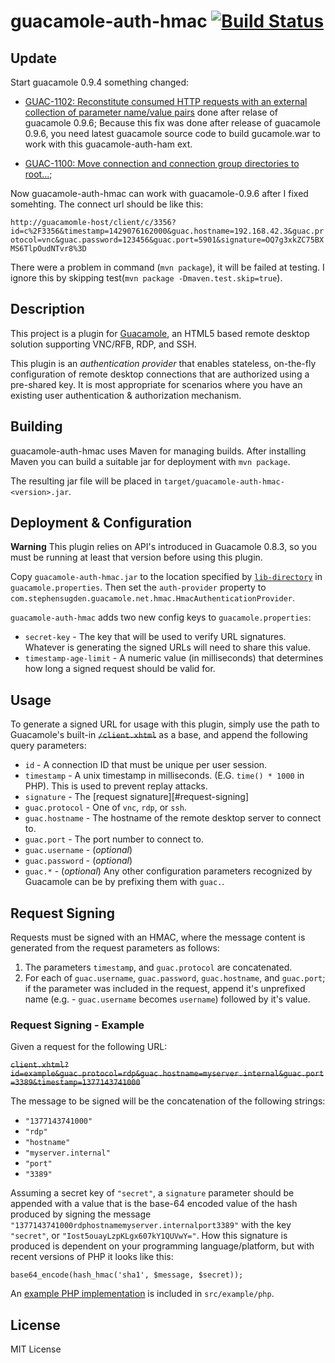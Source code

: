# guacamole-auth-hmac [![Build Status](https://travis-ci.org/grncdr/guacamole-auth-hmac.png?branch=master)](https://travis-ci.org/grncdr/guacamole-auth-hmac)

## Update
Start  guacamole 0.9.4 something changed:
+ [GUAC-1102: Reconstitute consumed HTTP requests with an external collection of parameter name/value pairs](https://github.com/glyptodon/guacamole-client/pull/144) done after relase of guacamole 0.9.6;
  Because this fix was done after release of guacamole 0.9.6, you need latest guacamole source code to build gucamole.war to work with this guacamole-auth-ham ext.

+ [GUAC-1100: Move connection and connection group directories to root...](https://github.com/glyptodon/guacamole-client/commit/6f61300cbc59c75e67a8ccf3b9e9de01471eda2e);

Now guacamole-auth-hmac can work with guacamole-0.9.6 after I fixed somehting.
The connect url should be like this:

`http://guacamomle-host/client/c/3356?id=c%2F3356&timestamp=1429076162000&guac.hostname=192.168.42.3&guac.protocol=vnc&guac.password=123456&guac.port=5901&signature=OQ7g3xkZC75BXMS6TlpOudNTvr8%3D`

There were a problem in command (`mvn package`), it will be failed at testing. I ignore this by skipping test(`mvn package -Dmaven.test.skip=true`).


## Description

This project is a plugin for [Guacamole](http://guac-dev.org), an HTML5 based
remote desktop solution supporting VNC/RFB, RDP, and SSH.

This plugin is an _authentication provider_ that enables stateless, on-the-fly
configuration of remote desktop connections that are authorized using a
pre-shared key. It is most appropriate for scenarios where you have an existing
user authentication & authorization mechanism.

## Building

guacamole-auth-hmac uses Maven for managing builds. After installing Maven you can build a
suitable jar for deployment with `mvn package`.

The resulting jar file will be placed in `target/guacamole-auth-hmac-<version>.jar`.

## Deployment & Configuration

**Warning** This plugin relies on API's introduced in Guacamole 0.8.3, so you must be running
at least that version before using this plugin.

Copy `guacamole-auth-hmac.jar` to the location specified by
[`lib-directory`][config-classpath] in `guacamole.properties`. Then set the
`auth-provider` property to `com.stephensugden.guacamole.net.hmac.HmacAuthenticationProvider`.

`guacamole-auth-hmac` adds two new config keys to `guacamole.properties`:

 * `secret-key` - The key that will be used to verify URL signatures.
    Whatever is generating the signed URLs will need to share this value.
 * `timestamp-age-limit` - A numeric value (in milliseconds) that determines how long
    a signed request should be valid for.


[config-classpath]: http://guac-dev.org/doc/gug/configuring-guacamole.html#idp380240

## Usage

To generate a signed URL for usage with this plugin, simply use the path to
Guacamole's built-in ~~`/client.xhtml`~~ as a base, and append the following query
parameters:

 * `id`  - A connection ID that must be unique per user session.
 * `timestamp` - A unix timestamp in milliseconds. (E.G. `time() * 1000` in PHP).
   This is used to prevent replay attacks.
 * `signature` - The [request signature][#request-signing]
 * `guac.protocol` - One of `vnc`, `rdp`, or `ssh`.
 * `guac.hostname` - The hostname of the remote desktop server to connect to.
 * `guac.port` - The port number to connect to.
 * `guac.username` - (_optional_)
 * `guac.password` - (_optional_)
 * `guac.*` - (_optional_) Any other configuration parameters recognized by
    Guacamole can be by prefixing them with `guac.`.

## Request Signing

Requests must be signed with an HMAC, where the message content is generated
from the request parameters as follows:

 1. The parameters `timestamp`, and `guac.protocol` are concatenated.
 2. For each of `guac.username`, `guac.password`, `guac.hostname`, and `guac.port`;
    if the parameter was included in the request, append it's unprefixed name
    (e.g. - `guac.username` becomes `username`) followed by it's value.

### Request Signing - Example

Given a request for the following URL:

~~`client.xhtml?id=example&guac.protocol=rdp&guac.hostname=myserver.internal&guac.port=3389&timestamp=1377143741000`~~

The message to be signed will be the concatenation of the following strings:

  - `"1377143741000"`
  - `"rdp"`
  - `"hostname"`
  - `"myserver.internal"`
  - `"port"`
  - `"3389"`

Assuming a secret key of `"secret"`, a `signature` parameter should be appended
with a value that is the base-64 encoded value of the hash produced by signing
the message `"1377143741000rdphostnamemyserver.internalport3389"` with the key
`"secret"`, or `"Iost5ouayLzpKLgx607kY1QUVwY="`. How
this signature is produced is dependent on your programming language/platform,
but with recent versions of PHP it looks like this:

    base64_encode(hash_hmac('sha1', $message, $secret));

An [example PHP implementation][example-php] is included in `src/example/php`.

[example-php]: https://github.com/grncdr/guacamole-auth-hmac/blob/master/src/example/php

## License

MIT License
